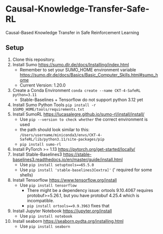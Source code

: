 # Causal-Knowledge-Transfer-Safe-RL
Causal-Based Knowledge Transfer in Safe Reinforcement Learning

## Setup
1. Clone this repository.
2. Install Sumo https://sumo.dlr.de/docs/Installing/index.html
    * Remember to set your SUMO_HOME environment variable https://sumo.dlr.de/docs/Basics/Basic_Computer_Skills.html#sumo_home
    * Current Version: 1.20.0
3. Create a Conda Environment `conda create --name CKT-4-SafeRL python=3.11`
    * Stable-Baselines + Tensorflow do not support python 3.12 yet
4. Install Sumo Python Tools `pip install -r $SUMO_HOME/tools/requirements.txt`
5. Install SumoRL https://lucasalegre.github.io/sumo-rl/install/install/
    * Use `pip --version to check whether` the correct environment is used
    * the path should look similar to this: `/Users/username/miniconda3/envs/CKT-4-SafeRL/lib/python3.11/site-packages/pip`
    * `pip install sumo-rl`
6. Install PyTorch >= 1.13 https://pytorch.org/get-started/locally/
7. Install Stable-Baselines3 https://stable-baselines3.readthedocs.io/en/master/guide/install.html
    * Use `pip install setuptools==65.5.0`
    * Use `pip install 'stable-baselines3[extra]'` (' required for some shells)
8. Install Tensorflow https://www.tensorflow.org/install
    * Use `pip install tensorflow`
      * There might be a dependency issue: ortools 9.10.4067 requires protobuf>=5.26.1, but you have protobuf 4.25.4 which is incompatible.
      * `pip install ortools==9.9.3963` fixes that
9. Install Jupyter Notebook https://jupyter.org/install
    * Use `pip install notebook`
10. Install seaborn https://seaborn.pydta.org/installing.html
    * Use `pip install seaborn`